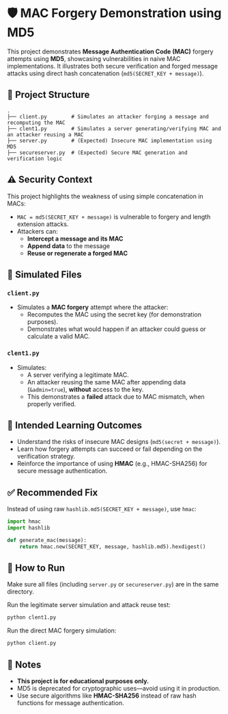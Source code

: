 
# 🛡️ MAC Forgery Demonstration using MD5

This project demonstrates **Message Authentication Code (MAC)** forgery attempts using **MD5**, showcasing vulnerabilities in naive MAC implementations. It illustrates both secure verification and forged message attacks using direct hash concatenation (`md5(SECRET_KEY + message)`).

## 📁 Project Structure

```
.
├── client.py        # Simulates an attacker forging a message and recomputing the MAC
├── clent1.py        # Simulates a server generating/verifying MAC and an attacker reusing a MAC
├── server.py        # (Expected) Insecure MAC implementation using MD5
├── secureserver.py  # (Expected) Secure MAC generation and verification logic
```

## ⚠️ Security Context

This project highlights the weakness of using simple concatenation in MACs:
- `MAC = md5(SECRET_KEY + message)` is vulnerable to forgery and length extension attacks.
- Attackers can:
  - **Intercept a message and its MAC**
  - **Append data** to the message
  - **Reuse or regenerate a forged MAC**

## 🧪 Simulated Files

### `client.py`
- Simulates a **MAC forgery** attempt where the attacker:
  - Recomputes the MAC using the secret key (for demonstration purposes).
  - Demonstrates what would happen if an attacker could guess or calculate a valid MAC.

### `clent1.py`
- Simulates:
  - A server verifying a legitimate MAC.
  - An attacker reusing the same MAC after appending data (`&admin=true`), **without** access to the key.
  - This demonstrates a **failed** attack due to MAC mismatch, when properly verified.

## 🔐 Intended Learning Outcomes

- Understand the risks of insecure MAC designs (`md5(secret + message)`).
- Learn how forgery attempts can succeed or fail depending on the verification strategy.
- Reinforce the importance of using **HMAC** (e.g., HMAC-SHA256) for secure message authentication.

## ✅ Recommended Fix

Instead of using raw `hashlib.md5(SECRET_KEY + message)`, use `hmac`:

```python
import hmac
import hashlib

def generate_mac(message):
    return hmac.new(SECRET_KEY, message, hashlib.md5).hexdigest()
```

## 🚀 How to Run

Make sure all files (including `server.py` or `secureserver.py`) are in the same directory.

Run the legitimate server simulation and attack reuse test:
```bash
python clent1.py
```

Run the direct MAC forgery simulation:
```bash
python client.py
```

## 🧠 Notes

- **This project is for educational purposes only.**
- MD5 is deprecated for cryptographic uses—avoid using it in production.
- Use secure algorithms like **HMAC-SHA256** instead of raw hash functions for message authentication.
